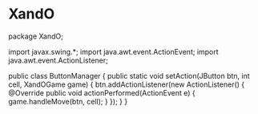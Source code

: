 # XandO
package XandO;

import javax.swing.*;
import java.awt.event.ActionEvent;
import java.awt.event.ActionListener;

public class ButtonManager {
    public static void setAction(JButton btn, int cell, XandOGame game) {
        btn.addActionListener(new ActionListener() {
            @Override
            public void actionPerformed(ActionEvent e) {
                game.handleMove(btn, cell);
            }
        });
    }
}
